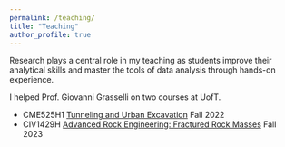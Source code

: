 ```yaml
---
permalink: /teaching/
title: "Teaching"
author_profile: true
---
```


Research plays a central role in my teaching as students improve their
analytical skills and master the tools of data analysis through hands-on
experience. 

I helped Prof. Giovanni Grasselli on two courses at UofT. 

* CME525H1 [Tunneling and Urban Excavation](https://civmin.utoronto.ca/timetables-and-course-descriptions/graduate-course-catalogue/#CME525H1) Fall 2022
* CIV1429H [Advanced Rock Engineering: Fractured Rock Masses](https://civmin.utoronto.ca/timetables-and-course-descriptions/graduate-course-catalogue/#CIV1429H) Fall 2023
